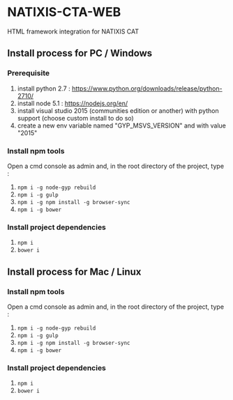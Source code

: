 # NATIXIS-CTA-WEB
HTML framework integration for NATIXIS CAT

## Install process for PC / Windows

### Prerequisite

1. install python 2.7 : https://www.python.org/downloads/release/python-2710/
2. install node 5.1 : https://nodejs.org/en/
3. install visual studio 2015 (communities edition or another) with python support (choose custom install to do so)
4. create a new env variable named "GYP_MSVS_VERSION" and with value "2015"

### Install npm tools
Open a cmd console as admin and, in the root directory of the project, type  : 

1. ``` npm i -g node-gyp rebuild ```
2. ```npm i -g gulp ```
3. ``` npm i -g npm install -g browser-sync ```
4. ``` npm i -g bower ```

### Install project dependencies
1. ``` npm i ```
2. ``` bower i ```

## Install process for Mac / Linux

### Install npm tools
Open a cmd console as admin and, in the root directory of the project, type  : 

1. ``` npm i -g node-gyp rebuild ```
2. ```npm i -g gulp ```
3. ``` npm i -g npm install -g browser-sync ```
4. ``` npm i -g bower ```

### Install project dependencies
1. ``` npm i ```
2. ``` bower i ```

